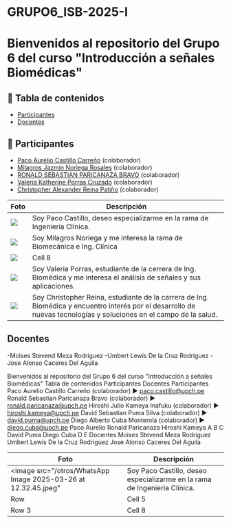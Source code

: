 # GRUPO6_ISB-2025-I

# Bienvenidos al repositorio del Grupo 6 del curso "Introducción a señales Biomédicas"

## 📑 Tabla de contenidos
- [Participantes](#participantes)
- [Docentes](#docentes)

## 👥 Participantes


- [Paco Aurelio Castillo Carreño](paco.castillo@upch.pe) (colaborador)
- [Milagros Jazmin Noriega Rosales](milagros.noriega@upch.pe) (colaborador)
- [RONALD SEBASTIAN PARICANAZA BRAVO]() (colaborador)
- [Valeria Katherine Porras Cruzado](mailto:valeria.porras@upch.pe) (colaborador)
- [Christopher Alexander Reina Patiño](mailto:christopher.reina@upch.pe) (colaborador)

| Foto | Descripción | 
|---------|--------|
| <image src="/otros/WhatsApp Image 2025-03-26 at 12.32.45.jpeg" >    | Soy Paco Castillo, deseo especializarme en la rama de Ingeniería Clínica.    | 
|   <image src="/otros/Milagros_Noriega.jpg"> | Soy Milagros Noriega y me interesa la rama de Biomecánica e Ing. Clínica  | 
| <image src="/otros/TTulio.png" >   | Cell 8   | 
| <image src="/otros/WhatsApp Image 2025-03-26 at 12.30.10 PM (1).jpeg" > | Soy Valeria Porras, estudiante de la cerrera de Ing. Biomédica y me interesa el análisis de señales y sus aplicaciones.
| <image src="/otros/WhatsApp Image 2025-03-26 at 12.37.51 PM.jpeg" > | Soy Christopher Reina, estudiante de la carrera de Ing. Biomédica y encuentro interés por el desarrollo de nuevas tecnologías y soluciones en el campo de la salud.


##  Docentes


-Moises Stevend Meza Rodriguez
-Umbert Lewis De la Cruz Rodriguez
-Jose Alonso Caceres Del Aguila


Bienvenidos al repositorio del Grupo 6 del curso "Introducción a señales Biomédicas"
Tabla de contenidos
Participantes
Docentes
Participantes
Paco Aurelio Castillo Carreño (colaborador) ► paco.castillo@upch.pe
Ronald Sebastian Paricanaza Bravo (colaborador) ► ronald.paricanaza@upch.pe
Hiroshi Julio Kameya Inafuku (colaborador) ► hiroshi.kameya@upch.pe
David Sebastian Puma Silva (colaborador) ► david.puma@upch.pe
Diego Alberto Cuba Monterola (colaborador) ► diego.cuba@upch.pe
Paco Aurelio Ronald Paricanaza	Hiroshi Kameya
A	B	C
David Puma	Diego Cuba
D	E
Docentes
Moises Stevend Meza Rodriguez
Umbert Lewis De la Cruz Rodriguez
Jose Alonso Caceres Del Aguila


| Foto | Descripción | 
|----------|----------|
| <image src="/otros/WhatsApp Image 2025-03-26 at 12.32.45.jpeg"     | Soy Paco Castillo, deseo especializarme en la rama de Ingeniería Clínica.    | 
| Row     | Cell 5   | 
| Row 3    | Cell 8   | 
